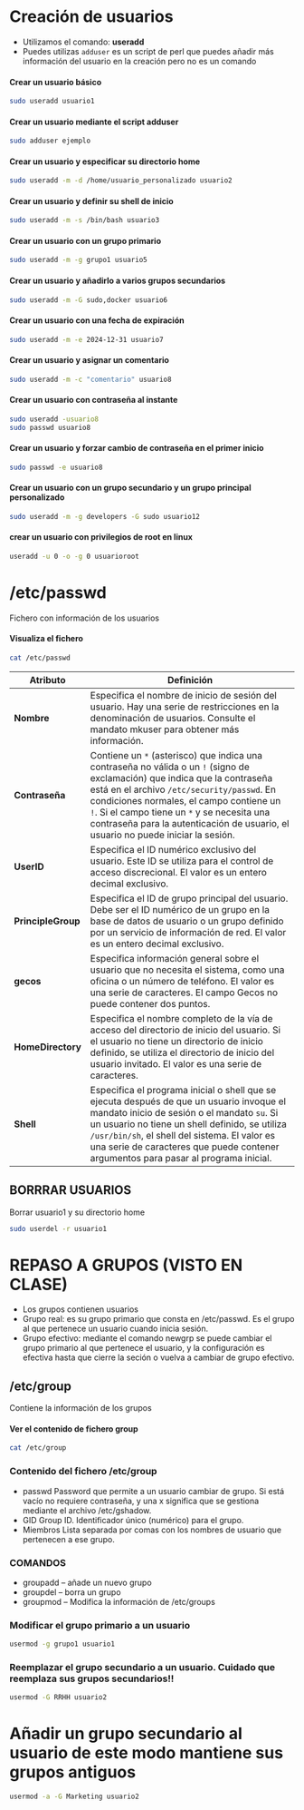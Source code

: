 # Creación de usuarios

* Utilizamos el comando: **useradd**
* Puedes utilizas `adduser` es un script de perl que puedes añadir más información del usuario en la creación pero no es un comando



#### Crear un usuario básico
``` bash
sudo useradd usuario1
```
#### Crear un usuario mediante el script adduser
```bash
sudo adduser ejemplo
```
#### Crear un usuario y especificar su directorio home
 ``` bash
sudo useradd -m -d /home/usuario_personalizado usuario2
```  
#### Crear un usuario y definir su shell de inicio
``` bash
sudo useradd -m -s /bin/bash usuario3
```
#### Crear un usuario con un grupo primario
``` bash
sudo useradd -m -g grupo1 usuario5
```
#### Crear un usuario y añadirlo a varios grupos secundarios
```bash
sudo useradd -m -G sudo,docker usuario6
```
#### Crear un usuario con una fecha de expiración
``` bash
sudo useradd -m -e 2024-12-31 usuario7
```
#### Crear un usuario y asignar un comentario
``` bash
sudo useradd -m -c "comentario" usuario8
```
#### Crear un usuario con contraseña al instante
``` bash
sudo useradd -usuario8
sudo passwd usuario8
```
#### Crear un usuario y forzar cambio de contraseña en el primer inicio
``` bash
sudo passwd -e usuario8
```
#### Crear un usuario con un grupo secundario y un grupo principal personalizado
``` bash
sudo useradd -m -g developers -G sudo usuario12
```
#### crear un usuario con privilegios de root en linux
```bash
useradd -u 0 -o -g 0 usuarioroot
```

# /etc/passwd
Fichero con información de los usuarios

#### Visualiza el fichero

```bash
cat /etc/passwd
```

| Atributo         | Definición                                                                                                                                                                                                                                                                               |
|------------------|-------------------------------------------------------------------------------------------------------------------------------------------------------------------------------------------------------------------------------------------------------------------------------------------|
| **Nombre**       | Especifica el nombre de inicio de sesión del usuario. Hay una serie de restricciones en la denominación de usuarios. Consulte el mandato mkuser para obtener más información.                                                                     |
| **Contraseña**   | Contiene un `*` (asterisco) que indica una contraseña no válida o un `!` (signo de exclamación) que indica que la contraseña está en el archivo `/etc/security/passwd`. En condiciones normales, el campo contiene un `!`. Si el campo tiene un `*` y se necesita una contraseña para la autenticación de usuario, el usuario no puede iniciar la sesión. |
| **UserID**       | Especifica el ID numérico exclusivo del usuario. Este ID se utiliza para el control de acceso discrecional. El valor es un entero decimal exclusivo.                                                                                              |
| **PrincipleGroup** | Especifica el ID de grupo principal del usuario. Debe ser el ID numérico de un grupo en la base de datos de usuario o un grupo definido por un servicio de información de red. El valor es un entero decimal exclusivo.                         |
| **gecos**        | Especifica información general sobre el usuario que no necesita el sistema, como una oficina o un número de teléfono. El valor es una serie de caracteres. El campo Gecos no puede contener dos puntos.                                           |
| **HomeDirectory** | Especifica el nombre completo de la vía de acceso del directorio de inicio del usuario. Si el usuario no tiene un directorio de inicio definido, se utiliza el directorio de inicio del usuario invitado. El valor es una serie de caracteres.  |
| **Shell**        | Especifica el programa inicial o shell que se ejecuta después de que un usuario invoque el mandato inicio de sesión o el mandato `su`. Si un usuario no tiene un shell definido, se utiliza `/usr/bin/sh`, el shell del sistema. El valor es una serie de caracteres que puede contener argumentos para pasar al programa inicial. |


## BORRRAR USUARIOS

Borrar usuario1 y su directorio home
```bash
sudo userdel -r usuario1
```

# REPASO A GRUPOS (VISTO EN CLASE)

* Los grupos contienen usuarios
* Grupo real: es su grupo primario que consta en /etc/passwd. Es el grupo al que pertenece un usuario cuando inicia sesión.
* Grupo efectivo: mediante el comando newgrp se puede cambiar el grupo primario al que pertenece el usuario, y la configuración es efectiva hasta que cierre la seción o vuelva a cambiar de grupo efectivo.

## /etc/group

Contiene la información de los grupos

#### Ver el contenido de fichero group
```bash
cat /etc/group
```

### Contenido del fichero /etc/group
* passwd	Password que permite a un usuario cambiar de grupo. Si está vacío no requiere contraseña, y una x significa que se gestiona mediante el archivo /etc/gshadow.
* GID	Group ID. Identificador único (numérico) para el grupo.
* Miembros	Lista separada por comas con los nombres de usuario que pertenecen a ese grupo.

### COMANDOS
* groupadd – añade un nuevo grupo
* groupdel – borra un grupo
* groupmod – Modifica la información de /etc/groups

### Modificar el grupo primario a un usuario
```bash
usermod -g grupo1 usuario1
```
### Reemplazar el grupo secundario a un usuario. Cuidado que reemplaza sus grupos secundarios!!
```bash
usermod -G RRHH usuario2
```
# Añadir un grupo secundario al usuario de este modo mantiene sus grupos antiguos
```bash
usermod -a -G Marketing usuario2
```
